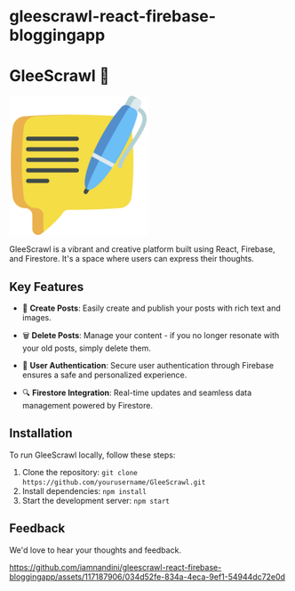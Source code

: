 # gleescrawl-react-firebase-bloggingapp
# GleeScrawl 🚀

<img src="public/newlogo.png" alt="GleeScrawl" width="250" height="250"> 

GleeScrawl is a vibrant and creative platform built using React, Firebase, and Firestore. It's a space where users can express their thoughts.

## Key Features

- 📝 **Create Posts**: Easily create and publish your posts with rich text and images.
  
- 🗑️ **Delete Posts**: Manage your content - if you no longer resonate with your old posts, simply delete them.
  
- 🤝 **User Authentication**: Secure user authentication through Firebase ensures a safe and personalized experience.
  
- 🔍 **Firestore Integration**: Real-time updates and seamless data management powered by Firestore.

## Installation

To run GleeScrawl locally, follow these steps:

1. Clone the repository: `git clone https://github.com/yourusername/GleeScrawl.git`
2. Install dependencies: `npm install`
3. Start the development server: `npm start`

## Feedback

We'd love to hear your thoughts and feedback.

https://github.com/iamnandini/gleescrawl-react-firebase-bloggingapp/assets/117187906/034d52fe-834a-4eca-9ef1-54944dc72e0d


